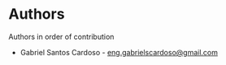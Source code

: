# Authors

Authors in order of contribution

* Gabriel Santos Cardoso - eng.gabrielscardoso@gmail.com
